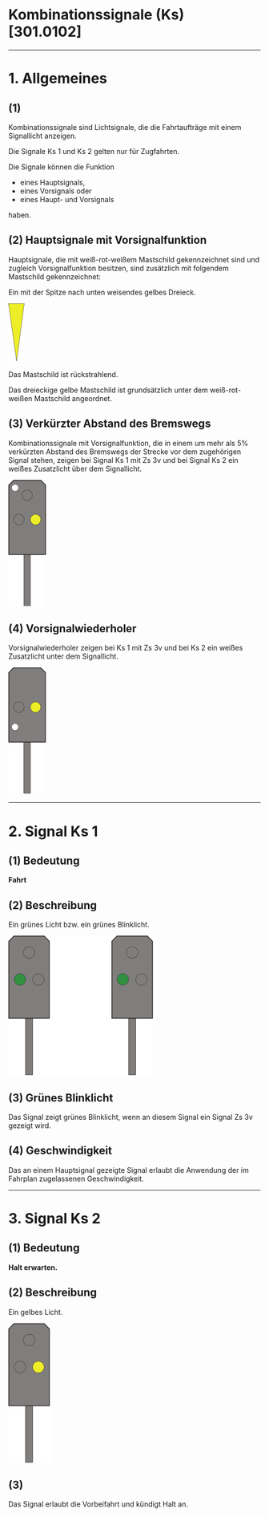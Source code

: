 # Kombinationssignale (Ks) [301.0102]

---

# 1. Allgemeines

## (1)

Kombinationssignale sind Lichtsignale, die die Fahrtaufträge mit einem Signallicht
anzeigen.

Die Signale Ks 1 und Ks 2 gelten nur für Zugfahrten.

Die Signale können die Funktion

- eines Hauptsignals,
- eines Vorsignals oder
- eines Haupt- und Vorsignals

haben.

## (2) Hauptsignale mit Vorsignalfunktion

Hauptsignale, die mit weiß-rot-weißem Mastschild gekennzeichnet sind und
zugleich Vorsignalfunktion besitzen, sind zusätzlich mit folgendem Mastschild
gekennzeichnet:

Ein mit der Spitze nach unten weisendes gelbes Dreieck.

![](assets/301_0102/301_0102_1_1.svg)

Das Mastschild ist rückstrahlend.

Das dreieckige gelbe Mastschild ist grundsätzlich unter dem weiß-rot-weißen
Mastschild angeordnet.

## (3) Verkürzter Abstand des Bremswegs

Kombinationssignale mit Vorsignalfunktion, die in einem um mehr als 5% verkürzten
Abstand des Bremswegs der Strecke vor dem zugehörigen Signal
stehen, zeigen bei Signal Ks 1 mit Zs 3v und bei Signal Ks 2 ein weißes Zusatzlicht
über dem Signallicht.

![](assets/301_0102/301_0102_1_2.svg)

## (4) Vorsignalwiederholer

Vorsignalwiederholer zeigen bei Ks 1 mit Zs 3v und bei Ks 2 ein weißes Zusatzlicht
unter dem Signallicht.

![](assets/301_0102/301_0102_1_3.svg)

---

# 2. Signal Ks 1

## (1) Bedeutung

**Fahrt**

## (2) Beschreibung

Ein grünes Licht bzw. ein grünes Blinklicht.

![](assets/301_0102/301_0102_Ks1_animated.svg)

## (3) Grünes Blinklicht

Das Signal zeigt grünes Blinklicht, wenn an diesem Signal ein Signal Zs 3v
gezeigt wird.

## (4) Geschwindigkeit

Das an einem Hauptsignal gezeigte Signal erlaubt die Anwendung der im
Fahrplan zugelassenen Geschwindigkeit.

---

# 3. Signal Ks 2

## (1) Bedeutung

**Halt erwarten.**

## (2) Beschreibung

Ein gelbes Licht.

![](assets/301_0102/301_0102_Ks2.svg)

## (3)

Das Signal erlaubt die Vorbeifahrt und kündigt Halt an.
